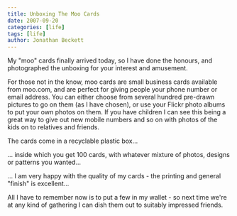 ```yaml
---
title: Unboxing The Moo Cards
date: 2007-09-20
categories: [life]
tags: [life]
author: Jonathan Beckett
---
```


My "moo" cards finally arrived today, so I have done the honours, and photographed the unboxing for your interest and amusement.

For those not in the know, moo cards are small business cards available from moo.com, and are perfect for giving people your phone number or email address. You can either choose from several hundred pre-drawn pictures to go on them (as I have chosen), or use your Flickr photo albums to put your own photos on them. If you have children I can see this being a great way to give out new mobile numbers and so on with photos of the kids on to relatives and friends.

The cards come in a recyclable plastic box...

... inside which you get 100 cards, with whatever mixture of photos, designs or patterns you wanted...

... I am very happy with the quality of my cards - the printing and general "finish" is excellent...

All I have to remember now is to put a few in my wallet - so next time we're at any kind of gathering I can dish them out to suitably impressed friends.